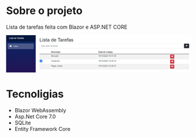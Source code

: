 # Sobre o projeto
Lista de tarefas feita com Blazor e ASP.NET CORE

![Imagem aplicação](assets/print_1.png)

# Tecnoligias
- Blazor WebAssembly
- Asp.Net Core 7.0
- SQLite
- Entity Framework Core